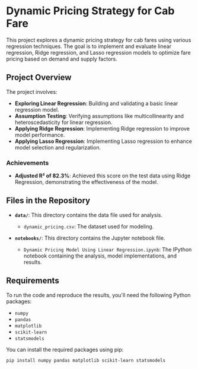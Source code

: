 # Dynamic Pricing Strategy for Cab Fare

This project explores a dynamic pricing strategy for cab fares using various regression techniques. The goal is to implement and evaluate linear regression, Ridge regression, and Lasso regression models to optimize fare pricing based on demand and supply factors.

## Project Overview

The project involves:
- **Exploring Linear Regression**: Building and validating a basic linear regression model.
- **Assumption Testing**: Verifying assumptions like multicollinearity and heteroscedasticity for linear regression.
- **Applying Ridge Regression**: Implementing Ridge regression to improve model performance.
- **Applying Lasso Regression**: Implementing Lasso regression to enhance model selection and regularization.

### Achievements
- **Adjusted R² of 82.3%**: Achieved this score on the test data using Ridge Regression, demonstrating the effectiveness of the model.

## Files in the Repository

- **`data/`**: This directory contains the data file used for analysis. 
  - `dynamic_pricing.csv`: The dataset used for modeling.

- **`notebooks/`**: This directory contains the Jupyter notebook file.
  - `Dynamic Pricing Model Using Linear Regression.ipynb`: The IPython notebook containing the analysis, model implementations, and results.

## Requirements

To run the code and reproduce the results, you'll need the following Python packages:

- `numpy`
- `pandas`
- `matplotlib`
- `scikit-learn`
- `statsmodels`

You can install the required packages using pip:

```bash
pip install numpy pandas matplotlib scikit-learn statsmodels
